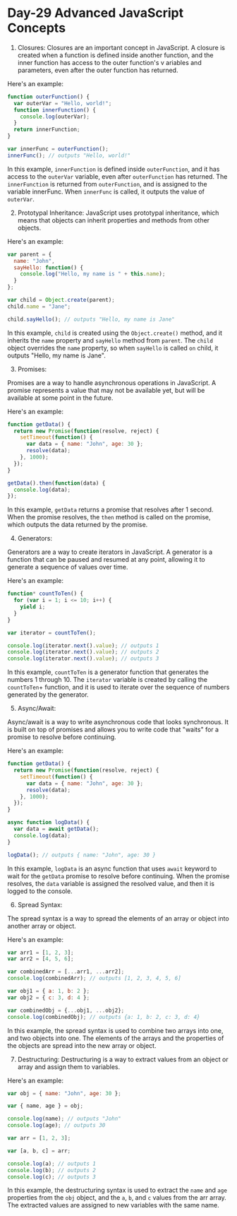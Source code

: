 # Day-29	Advanced JavaScript Concepts

1. Closures:
Closures are an important concept in JavaScript. 
A closure is created when a function is defined inside another function, and the inner function has access to the outer function's v
ariables and parameters, even after the outer function has returned. 

Here's an example:

```js
function outerFunction() {
  var outerVar = "Hello, world!";
  function innerFunction() {
    console.log(outerVar);
  }
  return innerFunction;
}

var innerFunc = outerFunction();
innerFunc(); // outputs "Hello, world!"
```

In this example, `innerFunction` is defined inside `outerFunction`, and it has access to the `outerVar` variable, even after 
`outerFunction` has returned. The `innerFunction` is returned from `outerFunction`, and is assigned to the variable innerFunc. 
When `innerFunc` is called, it outputs the value of `outerVar`.

2. Prototypal Inheritance:
JavaScript uses prototypal inheritance, which means that objects can inherit properties and methods from other objects. 

Here's an example:

```js
var parent = {
  name: "John",
  sayHello: function() {
    console.log("Hello, my name is " + this.name);
  }
};

var child = Object.create(parent);
child.name = "Jane";

child.sayHello(); // outputs "Hello, my name is Jane"
```

In this example, `child` is created using the `Object.create()` method, and it inherits the `name` property and `sayHello` method 
from `parent`. 
The `child` object overrides the `name` property, so when `sayHello` is called `on` child, it outputs "Hello, my name is Jane".

3. Promises:

Promises are a way to handle asynchronous operations in JavaScript.
A promise represents a value that may not be available yet, but will be available at some point in the future. 

Here's an example:

```js
function getData() {
  return new Promise(function(resolve, reject) {
    setTimeout(function() {
      var data = { name: "John", age: 30 };
      resolve(data);
    }, 1000);
  });
}

getData().then(function(data) {
  console.log(data);
});
```

In this example, `getData` returns a promise that resolves after 1 second. 
When the promise resolves, the `then` method is called on the promise, which outputs the data returned by the promise.

4. Generators:

Generators are a way to create iterators in JavaScript. 
A generator is a function that can be paused and resumed at any point, allowing it to generate a sequence of values over time. 

Here's an example:

```js
function* countToTen() {
  for (var i = 1; i <= 10; i++) {
    yield i;
  }
}

var iterator = countToTen();

console.log(iterator.next().value); // outputs 1
console.log(iterator.next().value); // outputs 2
console.log(iterator.next().value); // outputs 3
```

In this example, `countToTen` is a generator function that generates the numbers 1 through 10. 
The `iterator` variable is created by calling the `countToTen`+
function, and it is used to iterate over the sequence of numbers generated 
by the generator.

5. Async/Await:

Async/await is a way to write asynchronous code that looks synchronous. 
It is built on top of promises and allows you to write code that "waits" for a promise to resolve before continuing. 

Here's an example:

```js
function getData() {
  return new Promise(function(resolve, reject) {
    setTimeout(function() {
      var data = { name: "John", age: 30 };
      resolve(data);
    }, 1000);
  });
}

async function logData() {
  var data = await getData();
  console.log(data);
}

logData(); // outputs { name: "John", age: 30 }
```

In this example, `logData` is an async function that uses `await` keyword to wait for the `getData` promise to resolve before continuing. 
When the promise resolves, the `data` variable is assigned the resolved value, and then it is logged to the console.

6. Spread Syntax:

The spread syntax is a way to spread the elements of an array or object into another array or object. 

Here's an example:

```js
var arr1 = [1, 2, 3];
var arr2 = [4, 5, 6];

var combinedArr = [...arr1, ...arr2];
console.log(combinedArr); // outputs [1, 2, 3, 4, 5, 6]

var obj1 = { a: 1, b: 2 };
var obj2 = { c: 3, d: 4 };

var combinedObj = {...obj1, ...obj2};
console.log(combinedObj); // outputs {a: 1, b: 2, c: 3, d: 4}
```

In this example, the spread syntax is used to combine two arrays into one, and two objects into one. 
The elements of the arrays and the properties of the objects are spread into the new array or object.

7. Destructuring:
Destructuring is a way to extract values from an object or array and assign them to variables. 

Here's an example:

```js
var obj = { name: "John", age: 30 };

var { name, age } = obj;

console.log(name); // outputs "John"
console.log(age); // outputs 30

var arr = [1, 2, 3];

var [a, b, c] = arr;

console.log(a); // outputs 1
console.log(b); // outputs 2
console.log(c); // outputs 3
```

In this example, the destructuring syntax is used to extract the `name` and `age` properties from the `obj` object, and the `a`, `b`, and 
`c` values from the arr array. 
The extracted values are assigned to new variables with the same name.
